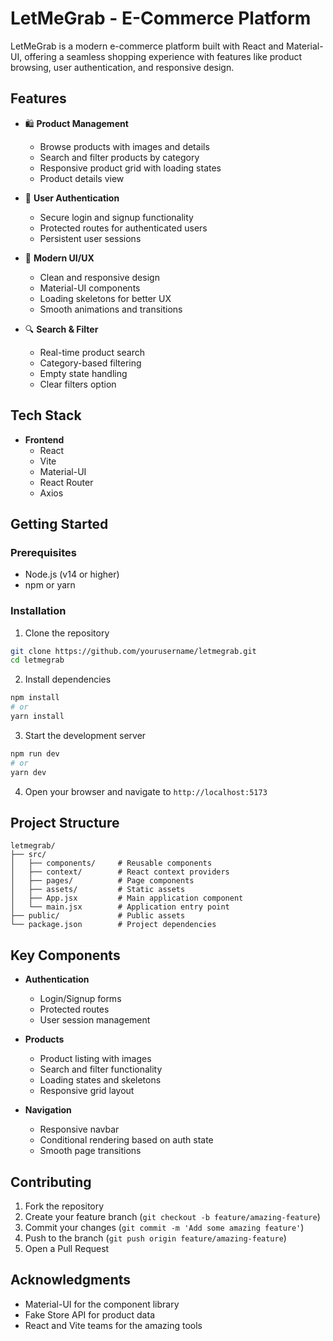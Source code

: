 # LetMeGrab - E-Commerce Platform

LetMeGrab is a modern e-commerce platform built with React and Material-UI, offering a seamless shopping experience with features like product browsing, user authentication, and responsive design.

## Features

- 🛍️ **Product Management**
  - Browse products with images and details
  - Search and filter products by category
  - Responsive product grid with loading states
  - Product details view

- 🔐 **User Authentication**
  - Secure login and signup functionality
  - Protected routes for authenticated users
  - Persistent user sessions

- 🎨 **Modern UI/UX**
  - Clean and responsive design
  - Material-UI components
  - Loading skeletons for better UX
  - Smooth animations and transitions

- 🔍 **Search & Filter**
  - Real-time product search
  - Category-based filtering
  - Empty state handling
  - Clear filters option

## Tech Stack

- **Frontend**
  - React
  - Vite
  - Material-UI
  - React Router
  - Axios

## Getting Started

### Prerequisites

- Node.js (v14 or higher)
- npm or yarn

### Installation

1. Clone the repository
```bash
git clone https://github.com/yourusername/letmegrab.git
cd letmegrab
```

2. Install dependencies
```bash
npm install
# or
yarn install
```

3. Start the development server
```bash
npm run dev
# or
yarn dev
```

4. Open your browser and navigate to `http://localhost:5173`

## Project Structure

```
letmegrab/
├── src/
│   ├── components/     # Reusable components
│   ├── context/        # React context providers
│   ├── pages/          # Page components
│   ├── assets/         # Static assets
│   ├── App.jsx         # Main application component
│   └── main.jsx        # Application entry point
├── public/             # Public assets
└── package.json        # Project dependencies
```

## Key Components

- **Authentication**
  - Login/Signup forms
  - Protected routes
  - User session management

- **Products**
  - Product listing with images
  - Search and filter functionality
  - Loading states and skeletons
  - Responsive grid layout

- **Navigation**
  - Responsive navbar
  - Conditional rendering based on auth state
  - Smooth page transitions

## Contributing

1. Fork the repository
2. Create your feature branch (`git checkout -b feature/amazing-feature`)
3. Commit your changes (`git commit -m 'Add some amazing feature'`)
4. Push to the branch (`git push origin feature/amazing-feature`)
5. Open a Pull Request


## Acknowledgments

- Material-UI for the component library
- Fake Store API for product data
- React and Vite teams for the amazing tools
